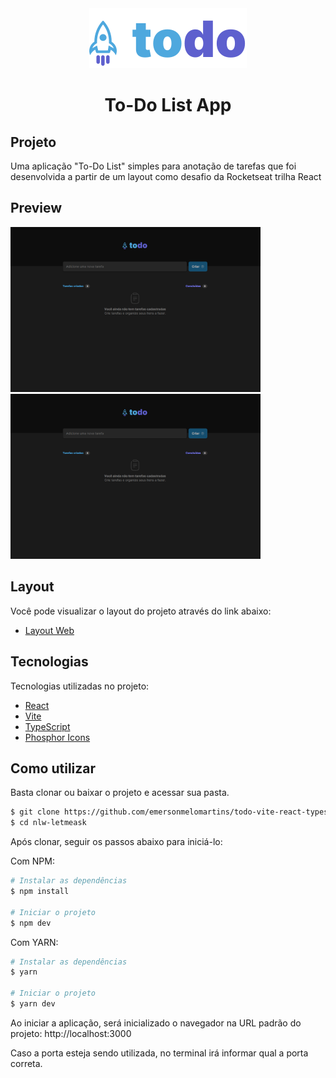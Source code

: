 <div align="center">
    <img src="./src/assets/logo.svg" />
<h1 align="center">To-Do List App</h1>
</div>

## Projeto

Uma aplicação "To-Do List" simples para anotação de tarefas que foi desenvolvida a partir de um layout como desafio da Rocketseat trilha React

## Preview

<p align="left">
  <img src="./src/assets/preview/preview-1.png" width=400 alt="Página Inicial da aplicação sem tarefas" />
  <img src="./src/assets/preview/preview-1.png" width=400 alt="Página Inicial da aplicação com algumas tarefas completas" />
</p>

## Layout

Você pode visualizar o layout do projeto através do link abaixo:

- [Layout Web](<https://www.figma.com/file/MhzQf4UuhhESg4PPodjNcy/ToDo-List-(Copy)?node-id=0%3A1>)

## Tecnologias

Tecnologias utilizadas no projeto:

- [React](https://reactjs.org)
- [Vite](https://vitejs.dev/)
- [TypeScript](https://www.typescriptlang.org/)
- [Phosphor Icons](https://phosphoricons.com/)

## Como utilizar

Basta clonar ou baixar o projeto e acessar sua pasta.

```bash
$ git clone https://github.com/emersonmelomartins/todo-vite-react-typescript.git
$ cd nlw-letmeask
```

Após clonar, seguir os passos abaixo para iniciá-lo:

Com NPM:
```bash
# Instalar as dependências
$ npm install

# Iniciar o projeto
$ npm dev
```

Com YARN:
```bash
# Instalar as dependências
$ yarn

# Iniciar o projeto
$ yarn dev
```

Ao iniciar a aplicação, será inicializado o navegador na URL padrão do projeto: http://localhost:3000

Caso a porta esteja sendo utilizada, no terminal irá informar qual a porta correta.
